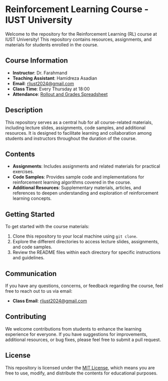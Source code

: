 # Reinforcement Learning Course - IUST University

Welcome to the repository for the Reinforcement Learning (RL) course at IUST University! This repository contains resources, assignments, and materials for students enrolled in the course.

## Course Information

- **Instructor**: Dr. Farahmand
- **Teaching Assistant**: Hamidreza Asadian
- **Email**: [rliust2024@gmail.com](mailto:rliust2024@gmail.com)
- **Class Time**: Every Thursday at 18:00
- **Attendance**: [Rollout and Grades Spreadsheet](https://docs.google.com/spreadsheets/d/1UXLkvYH6iG5SfcJ0uimp8pURjXDFrhbou3y2cV0d598/edit?usp=sharing)

## Description

This repository serves as a central hub for all course-related materials, including lecture slides, assignments, code samples, and additional resources. It is designed to facilitate learning and collaboration among students and instructors throughout the duration of the course.

## Contents

- **Assignments**: Includes assignments and related materials for practical exercises.
- **Code Samples**: Provides sample code and implementations for reinforcement learning algorithms covered in the course.
- **Additional Resources**: Supplementary materials, articles, and references to deepen understanding and exploration of reinforcement learning concepts.

## Getting Started

To get started with the course materials:

1. Clone this repository to your local machine using `git clone`.
2. Explore the different directories to access lecture slides, assignments, and code samples.
3. Review the README files within each directory for specific instructions and guidelines.

## Communication

If you have any questions, concerns, or feedback regarding the course, feel free to reach out to us via email:

- **Class Email**: [rliust2024@gmail.com](mailto:rliust2024@gmail.com)

## Contributing

We welcome contributions from students to enhance the learning experience for everyone. If you have suggestions for improvements, additional resources, or bug fixes, please feel free to submit a pull request.

## License

This repository is licensed under the [MIT License](LICENSE), which means you are free to use, modify, and distribute the contents for educational purposes.

